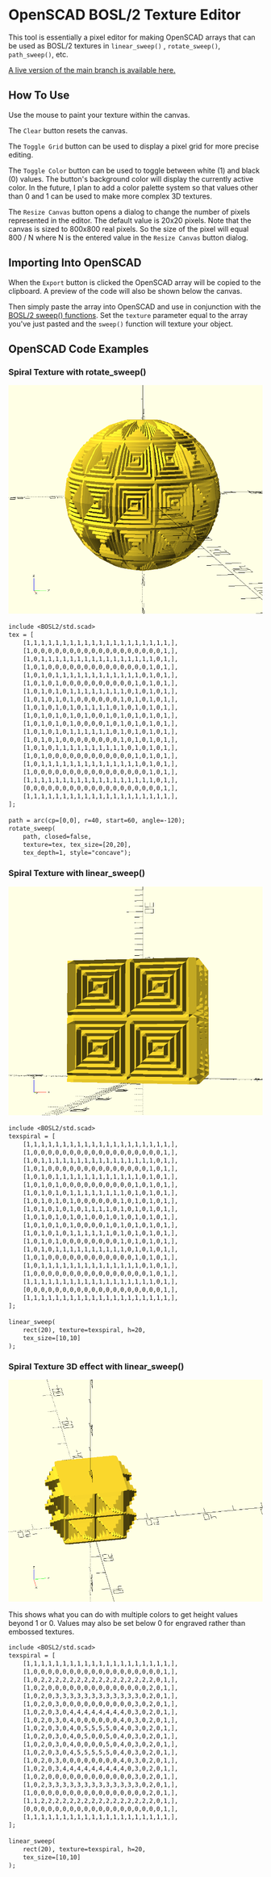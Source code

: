 # OpenSCAD BOSL/2 Texture Editor

This tool is essentially a pixel editor for making OpenSCAD arrays that can be used as BOSL/2 textures in `linear_sweep()` , `rotate_sweep()`, `path_sweep()`, etc.

[A live version of the main branch is available here.](https://k-francis-h.github.io/openscad-texture-editor/) 

## How To Use

Use the mouse to paint your texture within the canvas.

The `Clear` button resets the canvas. 

The `Toggle Grid` button can be used to display a pixel grid for more precise editing.

The `Toggle Color` button can be used to toggle between white (1) and black (0) values. The button's background color will display the currently active color. In the future, I plan to add a color palette system so that values other than 0 and 1 can be used to make more complex 3D textures.

The `Resize Canvas` button opens a dialog to change the number of pixels represented in the editor. The default value is 20x20 pixels. Note that the canvas is sized to 800x800 real pixels. So the size of the pixel will equal 800 / N where N is the entered value in the `Resize Canvas` button dialog. 

## Importing Into OpenSCAD

When the `Export` button is clicked the OpenSCAD array will be copied to the clipboard. A preview of the code will also be shown below the canvas.

Then simply paste the array into OpenSCAD and use in conjunction with the [BOSL/2 sweep() functions](https://github.com/BelfrySCAD/BOSL2/wiki/skin.scad#function-texture). Set the `texture` parameter equal to the array you've just pasted and the `sweep()` function will texture your object.

## OpenSCAD Code Examples

### Spiral Texture with rotate_sweep()

![Spiral Texture on Sphere](img/spiral_texture_sphere.png)

```OpenSCAD
include <BOSL2/std.scad>
tex = [
	[1,1,1,1,1,1,1,1,1,1,1,1,1,1,1,1,1,1,1,1,],
	[1,0,0,0,0,0,0,0,0,0,0,0,0,0,0,0,0,0,0,1,],
	[1,0,1,1,1,1,1,1,1,1,1,1,1,1,1,1,1,1,0,1,],
	[1,0,1,0,0,0,0,0,0,0,0,0,0,0,0,0,0,1,0,1,],
	[1,0,1,0,1,1,1,1,1,1,1,1,1,1,1,1,0,1,0,1,],
	[1,0,1,0,1,0,0,0,0,0,0,0,0,0,0,1,0,1,0,1,],
	[1,0,1,0,1,0,1,1,1,1,1,1,1,1,0,1,0,1,0,1,],
	[1,0,1,0,1,0,1,0,0,0,0,0,0,1,0,1,0,1,0,1,],
	[1,0,1,0,1,0,1,0,1,1,1,1,0,1,0,1,0,1,0,1,],
	[1,0,1,0,1,0,1,0,1,0,0,1,0,1,0,1,0,1,0,1,],
	[1,0,1,0,1,0,1,0,0,0,0,1,0,1,0,1,0,1,0,1,],
	[1,0,1,0,1,0,1,1,1,1,1,1,0,1,0,1,0,1,0,1,],
	[1,0,1,0,1,0,0,0,0,0,0,0,0,1,0,1,0,1,0,1,],
	[1,0,1,0,1,1,1,1,1,1,1,1,1,1,0,1,0,1,0,1,],
	[1,0,1,0,0,0,0,0,0,0,0,0,0,0,0,1,0,1,0,1,],
	[1,0,1,1,1,1,1,1,1,1,1,1,1,1,1,1,0,1,0,1,],
	[1,0,0,0,0,0,0,0,0,0,0,0,0,0,0,0,0,1,0,1,],
	[1,1,1,1,1,1,1,1,1,1,1,1,1,1,1,1,1,1,0,1,],
	[0,0,0,0,0,0,0,0,0,0,0,0,0,0,0,0,0,0,0,1,],
	[1,1,1,1,1,1,1,1,1,1,1,1,1,1,1,1,1,1,1,1,],
];

path = arc(cp=[0,0], r=40, start=60, angle=-120);
rotate_sweep(
    path, closed=false,
    texture=tex, tex_size=[20,20],
    tex_depth=1, style="concave");
``` 

### Spiral Texture with linear_sweep()

![Spiral Texture on Cube](img/spiral_texture_cube.png)

```OpenSCAD
include <BOSL2/std.scad>
texspiral = [
	[1,1,1,1,1,1,1,1,1,1,1,1,1,1,1,1,1,1,1,1,],
	[1,0,0,0,0,0,0,0,0,0,0,0,0,0,0,0,0,0,0,1,],
	[1,0,1,1,1,1,1,1,1,1,1,1,1,1,1,1,1,1,0,1,],
	[1,0,1,0,0,0,0,0,0,0,0,0,0,0,0,0,0,1,0,1,],
	[1,0,1,0,1,1,1,1,1,1,1,1,1,1,1,1,0,1,0,1,],
	[1,0,1,0,1,0,0,0,0,0,0,0,0,0,0,1,0,1,0,1,],
	[1,0,1,0,1,0,1,1,1,1,1,1,1,1,0,1,0,1,0,1,],
	[1,0,1,0,1,0,1,0,0,0,0,0,0,1,0,1,0,1,0,1,],
	[1,0,1,0,1,0,1,0,1,1,1,1,0,1,0,1,0,1,0,1,],
	[1,0,1,0,1,0,1,0,1,0,0,1,0,1,0,1,0,1,0,1,],
	[1,0,1,0,1,0,1,0,0,0,0,1,0,1,0,1,0,1,0,1,],
	[1,0,1,0,1,0,1,1,1,1,1,1,0,1,0,1,0,1,0,1,],
	[1,0,1,0,1,0,0,0,0,0,0,0,0,1,0,1,0,1,0,1,],
	[1,0,1,0,1,1,1,1,1,1,1,1,1,1,0,1,0,1,0,1,],
	[1,0,1,0,0,0,0,0,0,0,0,0,0,0,0,1,0,1,0,1,],
	[1,0,1,1,1,1,1,1,1,1,1,1,1,1,1,1,0,1,0,1,],
	[1,0,0,0,0,0,0,0,0,0,0,0,0,0,0,0,0,1,0,1,],
	[1,1,1,1,1,1,1,1,1,1,1,1,1,1,1,1,1,1,0,1,],
	[0,0,0,0,0,0,0,0,0,0,0,0,0,0,0,0,0,0,0,1,],
	[1,1,1,1,1,1,1,1,1,1,1,1,1,1,1,1,1,1,1,1,],
];

linear_sweep(
    rect(20), texture=texspiral, h=20,
    tex_size=[10,10]
);
``` 

### Spiral Texture 3D effect with linear_sweep()

![3D Spiral Texture on Cube](img/spiral_texture_3d.png)

This shows what you can do with multiple colors to get height values beyond 1 or 0. Values may also be set below 0 for engraved rather than embossed textures.

```OpenSCAD
include <BOSL2/std.scad>
texspiral = [
	[1,1,1,1,1,1,1,1,1,1,1,1,1,1,1,1,1,1,1,1,],
	[1,0,0,0,0,0,0,0,0,0,0,0,0,0,0,0,0,0,0,1,],
	[1,0,2,2,2,2,2,2,2,2,2,2,2,2,2,2,2,2,0,1,],
	[1,0,2,0,0,0,0,0,0,0,0,0,0,0,0,0,0,2,0,1,],
	[1,0,2,0,3,3,3,3,3,3,3,3,3,3,3,3,0,2,0,1,],
	[1,0,2,0,3,0,0,0,0,0,0,0,0,0,0,3,0,2,0,1,],
	[1,0,2,0,3,0,4,4,4,4,4,4,4,4,0,3,0,2,0,1,],
	[1,0,2,0,3,0,4,0,0,0,0,0,0,4,0,3,0,2,0,1,],
	[1,0,2,0,3,0,4,0,5,5,5,5,0,4,0,3,0,2,0,1,],
	[1,0,2,0,3,0,4,0,5,0,0,5,0,4,0,3,0,2,0,1,],
	[1,0,2,0,3,0,4,0,0,0,0,5,0,4,0,3,0,2,0,1,],
	[1,0,2,0,3,0,4,5,5,5,5,5,0,4,0,3,0,2,0,1,],
	[1,0,2,0,3,0,0,0,0,0,0,0,0,4,0,3,0,2,0,1,],
	[1,0,2,0,3,4,4,4,4,4,4,4,4,4,0,3,0,2,0,1,],
	[1,0,2,0,0,0,0,0,0,0,0,0,0,0,0,3,0,2,0,1,],
	[1,0,2,3,3,3,3,3,3,3,3,3,3,3,3,3,0,2,0,1,],
	[1,0,0,0,0,0,0,0,0,0,0,0,0,0,0,0,0,2,0,1,],
	[1,1,2,2,2,2,2,2,2,2,2,2,2,2,2,2,2,2,0,1,],
	[0,0,0,0,0,0,0,0,0,0,0,0,0,0,0,0,0,0,0,1,],
	[1,1,1,1,1,1,1,1,1,1,1,1,1,1,1,1,1,1,1,1,],
];

linear_sweep(
    rect(20), texture=texspiral, h=20,
    tex_size=[10,10]
);
```